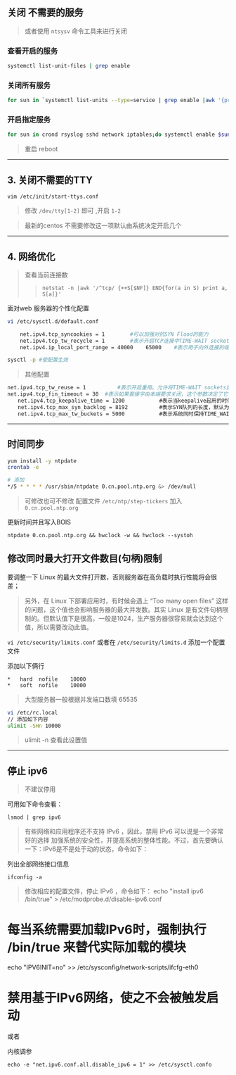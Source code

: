 ## 关闭 不需要的服务

> 或者使用 `ntsysv` 命令工具来进行关闭

###  查看开启的服务

```bash
systemctl list-unit-files | grep enable
```

### 关闭所有服务

```bash
for sun in `systemctl list-units --type=service | grep enable |awk '{print $1}'`;do systemctl disable  $sun ;done
```

### 开启指定服务

```bash
for sun in crond rsyslog sshd network iptables;do systemctl enable $sun ;done
```

> 重启 reboot

-------------------

## 3. 关闭不需要的TTY

`vim /etc/init/start-ttys.conf`

> 修改 `/dev/tty[1-2]` 即可 ,开启 `1-2`

> 最新的centos 不需要修改这一项默认由系统决定开启几个

------------------

## 4. 网络优化

> 查看当前连接数
> > `netstat -n |awk '/^tcp/ {++S[$NF]} END{for(a in S) print a, S[a]}'`

面对web 服务器的个性化配置

```bash
vi /etc/sysctl.d/default.conf

    net.ipv4.tcp_syncookies = 1        #可以加强对抗SYN Flood的能力        #表示开启SYN Cookies。当出现SYN等待队列溢出时，启用cookies来处理，可防范少量SYN攻击，默认为0，表示关闭；    
    net.ipv4.tcp_tw_recycle = 1        #表示开启TCP连接中TIME-WAIT sockets的快速回收，默认为0，表示关闭
    net.ipv4.ip_local_port_range = 40000    65000    #表示用于向外连接的端口范围。缺省情况下：32768到61000

sysctl -p #使配置生效
```

> 其他配置
```bash
net.ipv4.tcp_tw_reuse = 1          #表示开启重用。允许将TIME-WAIT sockets重新用于新的TCP连接，默认为0，表示关闭；
net.ipv4.tcp_fin_timeout = 30  #表示如果套接字由本端要求关闭，这个参数决定了它保持在FIN-WAIT-2状态的时间。
　　net.ipv4.tcp_keepalive_time = 1200 　　　　　　#表示当keepalive起用的时候，TCP发送keepalive消息的频度。缺省是2小时，改为20分钟。
　　net.ipv4.tcp_max_syn_backlog = 8192　　　　　　#表示SYN队列的长度，默认为1024，加大队列长度为8192，可以容纳更多等待连接的网络连接数。
　　net.ipv4.tcp_max_tw_buckets = 5000 　　　　　　#表示系统同时保持TIME_WAIT套接字的最大数量，如果超过这个数字，TIME_WAIT套接字将立刻被清除并打印警告信息。默认为180000，改为5000
```

-------------

##  时间同步

```bash
yum install -y ntpdate
crontab -e

# 添加
*/5 * * * * /usr/sbin/ntpdate 0.cn.pool.ntp.org &> /dev/null
```

> 可修改也可不修改 配置文件 `/etc/ntp/step-tickers` 加入 `0.cn.pool.ntp.org`

更新时间并且写入BOIS

`ntpdate 0.cn.pool.ntp.org && hwclock -w && hwclock --systoh`

## 修改同时最大打开文件数目(句柄)限制

要调整一下 Linux 的最大文件打开数，否则服务器在高负载时执行性能将会很差；
> 另外，在 Linux 下部署应用时，有时候会遇上 “Too many open files” 这样的问题，这个值也会影响服务器的最大并发数。其实 Linux 是有文件句柄限制的。但默认值下是很高，一般是1024，生产服务器很容易就会达到这个值，所以需要改动此值。


`vi /etc/security/limits.conf`
或者在
`/etc/security/limits.d` 添加一个配置文件

添加以下俩行

```
*   hard  nofile    10000
*   soft  nofile    10000
```

> 大型服务器一般根据并发端口数填 65535


```sh
vi /etc/rc.local
// 添加如下内容
ulimit -SHn 10000
```

> ulimit -n 查看此设置值

----------

## 停止 ipv6

> 不建议停用

可用如下命令查看：

`lsmod | grep ipv6`

> 有些网络和应用程序还不支持 IPv6 ，因此，禁用 IPv6 可以说是一个非常好的选择
> 加强系统的安全性，并提高系统的整体性能。不过，首先要确认一下：IPv6是不是处于动的状态，命令如下：

列出全部网络接口信息

`ifconfig -a`

> 修改相应的配置文件，停止 IPv6 ，命令如下：
echo "install ipv6 /bin/true" > /etc/modprobe.d/disable-ipv6.conf
# 每当系统需要加载IPv6时，强制执行 /bin/true 来替代实际加载的模块
echo "IPV6INIT=no" >> /etc/sysconfig/network-scripts/ifcfg-eth0
# 禁用基于IPv6网络，使之不会被触发启动

或者

内核调参

`echo -e "net.ipv6.conf.all.disable_ipv6 = 1" >> /etc/sysctl.confo`
